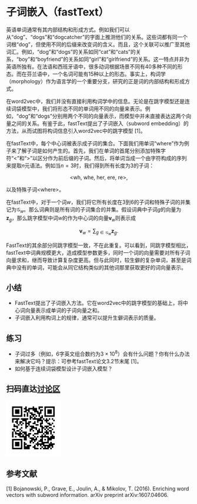 # 子词嵌入（fastText）

英语单词通常有其内部结构和形成方式。例如我们可以从“dog”、“dogs”和“dogcatcher”的字面上推测他们的关系。这些词都有同一个词根“dog”，但使用不同的后缀来改变词的含义。而且，这个关联可以推广至其他词汇。例如，“dog”和“dogs”的关系如同“cat”和“cats”的关系，“boy”和“boyfriend”的关系如同“girl”和“girlfriend”的关系。这一特点并非为英语所独有。在法语和西班牙语中，很多动词根据场景不同有40多种不同的形态。而在芬兰语中，一个名词可能有15种以上的形态。事实上，构词学（morphology）作为语言学的一个重要分支，研究的正是词的内部结构和形成方式。

在word2vec中，我们并没有直接利用构词学中的信息。无论是在跳字模型还是连续词袋模型中，我们将形态不同的单词用不同的向量来表示。例如，“dog”和“dogs”分别用两个不同的向量表示，而模型中并未直接表达这两个向量之间的关系。有鉴于此，fastText提出了子词嵌入（subword embedding）的方法，从而试图将构词信息引入word2vec中的跳字模型 [1]。

在fastText中，每个中心词被表示成子词的集合。下面我们用单词“where”作为例子来了解子词是如何产生的。首先，我们在单词的首尾分别添加特殊字符“&lt;”和“&gt;”以区分作为前后缀的子词。然后，将单词当成一个由字符构成的序列来提取$n$元语法。例如当$n=3$时，我们得到所有长度为3的子词：

$$\textrm{<wh}, \ \textrm{whe}, \ \textrm{her}, \ \textrm{ere}, \ \textrm{re>},$$

以及特殊子词$\textrm{<where>}$。

在fastText中，对于一个词$w$，我们将它所有长度在3到6的子词和特殊子词的并集记为$\mathcal{G}_w$。那么词典则是所有词的子词集合的并集。假设词典中子词$g$的向量为$\boldsymbol{z}_g$，那么跳字模型中词$w$的作为中心词的向量$\boldsymbol{v}_w$则表示成

$$\boldsymbol{v}_w = \sum_{g\in\mathcal{G}_w} \boldsymbol{z}_g.$$

FastText的其余部分同跳字模型一致，不在此重复。可以看到，同跳字模型相比，fastText中词典规模更大，造成模型参数更多，同时一个词的向量需要对所有子词向量求和，继而导致计算复杂度更高。但与此同时，较生僻的复杂单词，甚至是词典中没有的单词，可能会从同它结构类似的其他词那里获取更好的词向量表示。


## 小结

* FastText提出了子词嵌入方法。它在word2vec中的跳字模型的基础上，将中心词向量表示成单词的子词向量之和。
* 子词嵌入利用构词上的规律，通常可以提升生僻词表示的质量。


## 练习

* 子词过多（例如，6字英文组合数约为$3\times 10^8$）会有什么问题？你有什么办法来解决它吗？提示：可参考fastText论文3.2节末尾 [1]。
* 如何基于连续词袋模型设计子词嵌入模型？

## 扫码直达[讨论区](https://discuss.gluon.ai/t/topic/8057)

![](../img/qr_fasttext.svg)




## 参考文献

[1] Bojanowski, P., Grave, E., Joulin, A., & Mikolov, T. (2016). Enriching word vectors with subword information. arXiv preprint arXiv:1607.04606.
